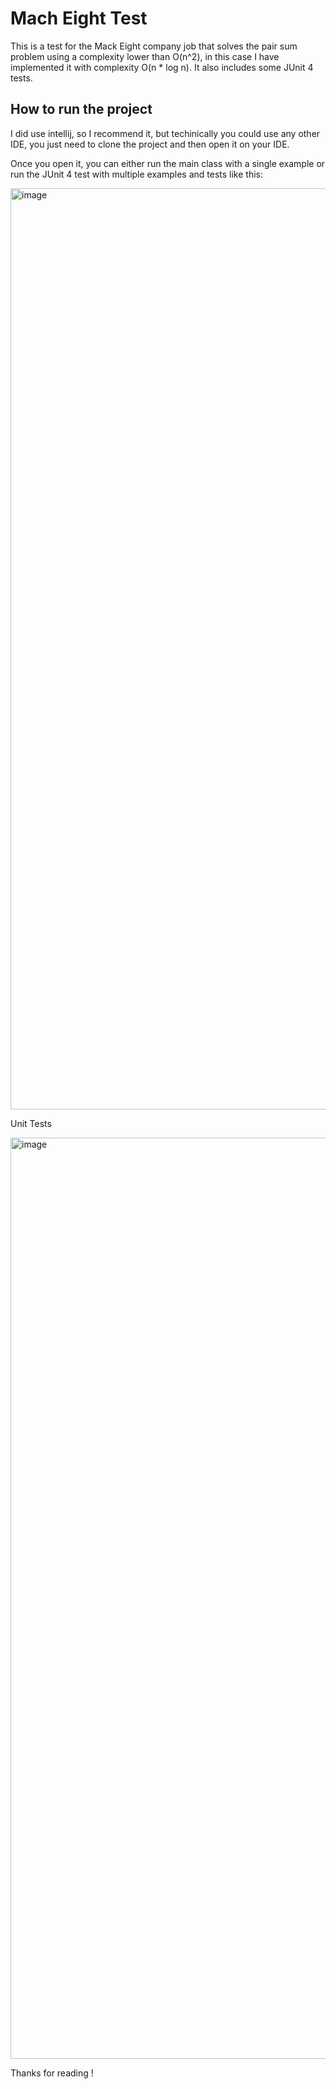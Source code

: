 # Mach Eight Test

This is a test for the Mack Eight company job that solves the pair sum problem using a complexity lower than O(n^2), in this case I have implemented it with complexity O(n * log n). It also includes some JUnit 4 tests.

## How to run the project

I did use intellij, so I recommend it, but techinically you could use any other IDE, you just need to clone the project and then open it on your IDE.

Once you open it, you can either run the main class with a single example or run the JUnit 4 test with multiple examples and tests like this:

<img width="1474" alt="image" src="https://github.com/darmandovargas/MachEightTest/assets/1337142/cc04b369-4776-48d0-b6f9-276722ad4840">

Unit Tests

<img width="1474" alt="image" src="https://github.com/darmandovargas/MachEightTest/assets/1337142/2185c98e-0582-47ea-b939-3664cdb43a91">


Thanks for reading !

